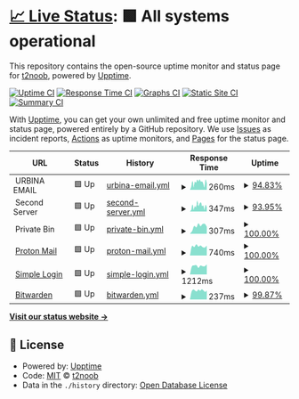 # [📈 Live Status](https://t2noob.github.io/SL): <!--live status--> **🟩 All systems operational**

This repository contains the open-source uptime monitor and status page for [t2noob](https://t2noob.github.io/SL), powered by [Upptime](https://github.com/upptime/upptime).

[![Uptime CI](https://github.com/t2noob/SL/workflows/Uptime%20CI/badge.svg)](https://github.com/t2noob/SL/actions?query=workflow%3A%22Uptime+CI%22)
[![Response Time CI](https://github.com/t2noob/SL/workflows/Response%20Time%20CI/badge.svg)](https://github.com/t2noob/SL/actions?query=workflow%3A%22Response+Time+CI%22)
[![Graphs CI](https://github.com/t2noob/SL/workflows/Graphs%20CI/badge.svg)](https://github.com/t2noob/SL/actions?query=workflow%3A%22Graphs+CI%22)
[![Static Site CI](https://github.com/t2noob/SL/workflows/Static%20Site%20CI/badge.svg)](https://github.com/t2noob/SL/actions?query=workflow%3A%22Static+Site+CI%22)
[![Summary CI](https://github.com/t2noob/SL/workflows/Summary%20CI/badge.svg)](https://github.com/t2noob/SL/actions?query=workflow%3A%22Summary+CI%22)

With [Upptime](https://upptime.js.org), you can get your own unlimited and free uptime monitor and status page, powered entirely by a GitHub repository. We use [Issues](https://github.com/t2noob/SL/issues) as incident reports, [Actions](https://github.com/t2noob/SL/actions) as uptime monitors, and [Pages](https://t2noob.github.io/SL) for the status page.

<!--start: status pages-->
<!-- This summary is generated by Upptime (https://github.com/upptime/upptime) -->
<!-- Do not edit this manually, your changes will be overwritten -->
<!-- prettier-ignore -->
| URL | Status | History | Response Time | Uptime |
| --- | ------ | ------- | ------------- | ------ |
| <img alt="" src="https://icons.duckduckgo.com/ip3/null.ico" height="13"> URBINA EMAIL | 🟩 Up | [urbina-email.yml](https://github.com/t2noob/SL/commits/HEAD/history/urbina-email.yml) | <details><summary><img alt="Response time graph" src="./graphs/urbina-email/response-time-week.png" height="20"> 260ms</summary><br><a href="https://t2noob.github.io/SL/history/urbina-email"><img alt="Response time 260" src="https://img.shields.io/endpoint?url=https%3A%2F%2Fraw.githubusercontent.com%2Ft2noob%2FSL%2FHEAD%2Fapi%2Furbina-email%2Fresponse-time.json"></a><br><a href="https://t2noob.github.io/SL/history/urbina-email"><img alt="24-hour response time 192" src="https://img.shields.io/endpoint?url=https%3A%2F%2Fraw.githubusercontent.com%2Ft2noob%2FSL%2FHEAD%2Fapi%2Furbina-email%2Fresponse-time-day.json"></a><br><a href="https://t2noob.github.io/SL/history/urbina-email"><img alt="7-day response time 260" src="https://img.shields.io/endpoint?url=https%3A%2F%2Fraw.githubusercontent.com%2Ft2noob%2FSL%2FHEAD%2Fapi%2Furbina-email%2Fresponse-time-week.json"></a><br><a href="https://t2noob.github.io/SL/history/urbina-email"><img alt="30-day response time 260" src="https://img.shields.io/endpoint?url=https%3A%2F%2Fraw.githubusercontent.com%2Ft2noob%2FSL%2FHEAD%2Fapi%2Furbina-email%2Fresponse-time-month.json"></a><br><a href="https://t2noob.github.io/SL/history/urbina-email"><img alt="1-year response time 260" src="https://img.shields.io/endpoint?url=https%3A%2F%2Fraw.githubusercontent.com%2Ft2noob%2FSL%2FHEAD%2Fapi%2Furbina-email%2Fresponse-time-year.json"></a></details> | <details><summary><a href="https://t2noob.github.io/SL/history/urbina-email">94.83%</a></summary><a href="https://t2noob.github.io/SL/history/urbina-email"><img alt="All-time uptime 94.83%" src="https://img.shields.io/endpoint?url=https%3A%2F%2Fraw.githubusercontent.com%2Ft2noob%2FSL%2FHEAD%2Fapi%2Furbina-email%2Fuptime.json"></a><br><a href="https://t2noob.github.io/SL/history/urbina-email"><img alt="24-hour uptime 89.75%" src="https://img.shields.io/endpoint?url=https%3A%2F%2Fraw.githubusercontent.com%2Ft2noob%2FSL%2FHEAD%2Fapi%2Furbina-email%2Fuptime-day.json"></a><br><a href="https://t2noob.github.io/SL/history/urbina-email"><img alt="7-day uptime 94.83%" src="https://img.shields.io/endpoint?url=https%3A%2F%2Fraw.githubusercontent.com%2Ft2noob%2FSL%2FHEAD%2Fapi%2Furbina-email%2Fuptime-week.json"></a><br><a href="https://t2noob.github.io/SL/history/urbina-email"><img alt="30-day uptime 94.83%" src="https://img.shields.io/endpoint?url=https%3A%2F%2Fraw.githubusercontent.com%2Ft2noob%2FSL%2FHEAD%2Fapi%2Furbina-email%2Fuptime-month.json"></a><br><a href="https://t2noob.github.io/SL/history/urbina-email"><img alt="1-year uptime 94.83%" src="https://img.shields.io/endpoint?url=https%3A%2F%2Fraw.githubusercontent.com%2Ft2noob%2FSL%2FHEAD%2Fapi%2Furbina-email%2Fuptime-year.json"></a></details>
| <img alt="" src="https://icons.duckduckgo.com/ip3/null.ico" height="13"> Second Server | 🟩 Up | [second-server.yml](https://github.com/t2noob/SL/commits/HEAD/history/second-server.yml) | <details><summary><img alt="Response time graph" src="./graphs/second-server/response-time-week.png" height="20"> 347ms</summary><br><a href="https://t2noob.github.io/SL/history/second-server"><img alt="Response time 347" src="https://img.shields.io/endpoint?url=https%3A%2F%2Fraw.githubusercontent.com%2Ft2noob%2FSL%2FHEAD%2Fapi%2Fsecond-server%2Fresponse-time.json"></a><br><a href="https://t2noob.github.io/SL/history/second-server"><img alt="24-hour response time 231" src="https://img.shields.io/endpoint?url=https%3A%2F%2Fraw.githubusercontent.com%2Ft2noob%2FSL%2FHEAD%2Fapi%2Fsecond-server%2Fresponse-time-day.json"></a><br><a href="https://t2noob.github.io/SL/history/second-server"><img alt="7-day response time 347" src="https://img.shields.io/endpoint?url=https%3A%2F%2Fraw.githubusercontent.com%2Ft2noob%2FSL%2FHEAD%2Fapi%2Fsecond-server%2Fresponse-time-week.json"></a><br><a href="https://t2noob.github.io/SL/history/second-server"><img alt="30-day response time 347" src="https://img.shields.io/endpoint?url=https%3A%2F%2Fraw.githubusercontent.com%2Ft2noob%2FSL%2FHEAD%2Fapi%2Fsecond-server%2Fresponse-time-month.json"></a><br><a href="https://t2noob.github.io/SL/history/second-server"><img alt="1-year response time 347" src="https://img.shields.io/endpoint?url=https%3A%2F%2Fraw.githubusercontent.com%2Ft2noob%2FSL%2FHEAD%2Fapi%2Fsecond-server%2Fresponse-time-year.json"></a></details> | <details><summary><a href="https://t2noob.github.io/SL/history/second-server">93.95%</a></summary><a href="https://t2noob.github.io/SL/history/second-server"><img alt="All-time uptime 93.95%" src="https://img.shields.io/endpoint?url=https%3A%2F%2Fraw.githubusercontent.com%2Ft2noob%2FSL%2FHEAD%2Fapi%2Fsecond-server%2Fuptime.json"></a><br><a href="https://t2noob.github.io/SL/history/second-server"><img alt="24-hour uptime 83.67%" src="https://img.shields.io/endpoint?url=https%3A%2F%2Fraw.githubusercontent.com%2Ft2noob%2FSL%2FHEAD%2Fapi%2Fsecond-server%2Fuptime-day.json"></a><br><a href="https://t2noob.github.io/SL/history/second-server"><img alt="7-day uptime 93.95%" src="https://img.shields.io/endpoint?url=https%3A%2F%2Fraw.githubusercontent.com%2Ft2noob%2FSL%2FHEAD%2Fapi%2Fsecond-server%2Fuptime-week.json"></a><br><a href="https://t2noob.github.io/SL/history/second-server"><img alt="30-day uptime 93.95%" src="https://img.shields.io/endpoint?url=https%3A%2F%2Fraw.githubusercontent.com%2Ft2noob%2FSL%2FHEAD%2Fapi%2Fsecond-server%2Fuptime-month.json"></a><br><a href="https://t2noob.github.io/SL/history/second-server"><img alt="1-year uptime 93.95%" src="https://img.shields.io/endpoint?url=https%3A%2F%2Fraw.githubusercontent.com%2Ft2noob%2FSL%2FHEAD%2Fapi%2Fsecond-server%2Fuptime-year.json"></a></details>
| <img alt="" src="https://icons.duckduckgo.com/ip3/null.ico" height="13"> Private Bin | 🟩 Up | [private-bin.yml](https://github.com/t2noob/SL/commits/HEAD/history/private-bin.yml) | <details><summary><img alt="Response time graph" src="./graphs/private-bin/response-time-week.png" height="20"> 307ms</summary><br><a href="https://t2noob.github.io/SL/history/private-bin"><img alt="Response time 307" src="https://img.shields.io/endpoint?url=https%3A%2F%2Fraw.githubusercontent.com%2Ft2noob%2FSL%2FHEAD%2Fapi%2Fprivate-bin%2Fresponse-time.json"></a><br><a href="https://t2noob.github.io/SL/history/private-bin"><img alt="24-hour response time 278" src="https://img.shields.io/endpoint?url=https%3A%2F%2Fraw.githubusercontent.com%2Ft2noob%2FSL%2FHEAD%2Fapi%2Fprivate-bin%2Fresponse-time-day.json"></a><br><a href="https://t2noob.github.io/SL/history/private-bin"><img alt="7-day response time 307" src="https://img.shields.io/endpoint?url=https%3A%2F%2Fraw.githubusercontent.com%2Ft2noob%2FSL%2FHEAD%2Fapi%2Fprivate-bin%2Fresponse-time-week.json"></a><br><a href="https://t2noob.github.io/SL/history/private-bin"><img alt="30-day response time 307" src="https://img.shields.io/endpoint?url=https%3A%2F%2Fraw.githubusercontent.com%2Ft2noob%2FSL%2FHEAD%2Fapi%2Fprivate-bin%2Fresponse-time-month.json"></a><br><a href="https://t2noob.github.io/SL/history/private-bin"><img alt="1-year response time 307" src="https://img.shields.io/endpoint?url=https%3A%2F%2Fraw.githubusercontent.com%2Ft2noob%2FSL%2FHEAD%2Fapi%2Fprivate-bin%2Fresponse-time-year.json"></a></details> | <details><summary><a href="https://t2noob.github.io/SL/history/private-bin">100.00%</a></summary><a href="https://t2noob.github.io/SL/history/private-bin"><img alt="All-time uptime 100.00%" src="https://img.shields.io/endpoint?url=https%3A%2F%2Fraw.githubusercontent.com%2Ft2noob%2FSL%2FHEAD%2Fapi%2Fprivate-bin%2Fuptime.json"></a><br><a href="https://t2noob.github.io/SL/history/private-bin"><img alt="24-hour uptime 100.00%" src="https://img.shields.io/endpoint?url=https%3A%2F%2Fraw.githubusercontent.com%2Ft2noob%2FSL%2FHEAD%2Fapi%2Fprivate-bin%2Fuptime-day.json"></a><br><a href="https://t2noob.github.io/SL/history/private-bin"><img alt="7-day uptime 100.00%" src="https://img.shields.io/endpoint?url=https%3A%2F%2Fraw.githubusercontent.com%2Ft2noob%2FSL%2FHEAD%2Fapi%2Fprivate-bin%2Fuptime-week.json"></a><br><a href="https://t2noob.github.io/SL/history/private-bin"><img alt="30-day uptime 100.00%" src="https://img.shields.io/endpoint?url=https%3A%2F%2Fraw.githubusercontent.com%2Ft2noob%2FSL%2FHEAD%2Fapi%2Fprivate-bin%2Fuptime-month.json"></a><br><a href="https://t2noob.github.io/SL/history/private-bin"><img alt="1-year uptime 100.00%" src="https://img.shields.io/endpoint?url=https%3A%2F%2Fraw.githubusercontent.com%2Ft2noob%2FSL%2FHEAD%2Fapi%2Fprivate-bin%2Fuptime-year.json"></a></details>
| <img alt="" src="https://icons.duckduckgo.com/ip3/null.ico" height="13"> [Proton Mail](mail.proton.me) | 🟩 Up | [proton-mail.yml](https://github.com/t2noob/SL/commits/HEAD/history/proton-mail.yml) | <details><summary><img alt="Response time graph" src="./graphs/proton-mail/response-time-week.png" height="20"> 740ms</summary><br><a href="https://t2noob.github.io/SL/history/proton-mail"><img alt="Response time 740" src="https://img.shields.io/endpoint?url=https%3A%2F%2Fraw.githubusercontent.com%2Ft2noob%2FSL%2FHEAD%2Fapi%2Fproton-mail%2Fresponse-time.json"></a><br><a href="https://t2noob.github.io/SL/history/proton-mail"><img alt="24-hour response time 782" src="https://img.shields.io/endpoint?url=https%3A%2F%2Fraw.githubusercontent.com%2Ft2noob%2FSL%2FHEAD%2Fapi%2Fproton-mail%2Fresponse-time-day.json"></a><br><a href="https://t2noob.github.io/SL/history/proton-mail"><img alt="7-day response time 740" src="https://img.shields.io/endpoint?url=https%3A%2F%2Fraw.githubusercontent.com%2Ft2noob%2FSL%2FHEAD%2Fapi%2Fproton-mail%2Fresponse-time-week.json"></a><br><a href="https://t2noob.github.io/SL/history/proton-mail"><img alt="30-day response time 740" src="https://img.shields.io/endpoint?url=https%3A%2F%2Fraw.githubusercontent.com%2Ft2noob%2FSL%2FHEAD%2Fapi%2Fproton-mail%2Fresponse-time-month.json"></a><br><a href="https://t2noob.github.io/SL/history/proton-mail"><img alt="1-year response time 740" src="https://img.shields.io/endpoint?url=https%3A%2F%2Fraw.githubusercontent.com%2Ft2noob%2FSL%2FHEAD%2Fapi%2Fproton-mail%2Fresponse-time-year.json"></a></details> | <details><summary><a href="https://t2noob.github.io/SL/history/proton-mail">100.00%</a></summary><a href="https://t2noob.github.io/SL/history/proton-mail"><img alt="All-time uptime 100.00%" src="https://img.shields.io/endpoint?url=https%3A%2F%2Fraw.githubusercontent.com%2Ft2noob%2FSL%2FHEAD%2Fapi%2Fproton-mail%2Fuptime.json"></a><br><a href="https://t2noob.github.io/SL/history/proton-mail"><img alt="24-hour uptime 100.00%" src="https://img.shields.io/endpoint?url=https%3A%2F%2Fraw.githubusercontent.com%2Ft2noob%2FSL%2FHEAD%2Fapi%2Fproton-mail%2Fuptime-day.json"></a><br><a href="https://t2noob.github.io/SL/history/proton-mail"><img alt="7-day uptime 100.00%" src="https://img.shields.io/endpoint?url=https%3A%2F%2Fraw.githubusercontent.com%2Ft2noob%2FSL%2FHEAD%2Fapi%2Fproton-mail%2Fuptime-week.json"></a><br><a href="https://t2noob.github.io/SL/history/proton-mail"><img alt="30-day uptime 100.00%" src="https://img.shields.io/endpoint?url=https%3A%2F%2Fraw.githubusercontent.com%2Ft2noob%2FSL%2FHEAD%2Fapi%2Fproton-mail%2Fuptime-month.json"></a><br><a href="https://t2noob.github.io/SL/history/proton-mail"><img alt="1-year uptime 100.00%" src="https://img.shields.io/endpoint?url=https%3A%2F%2Fraw.githubusercontent.com%2Ft2noob%2FSL%2FHEAD%2Fapi%2Fproton-mail%2Fuptime-year.json"></a></details>
| <img alt="" src="https://icons.duckduckgo.com/ip3/null.ico" height="13"> [Simple Login](app.simplelogin.io) | 🟩 Up | [simple-login.yml](https://github.com/t2noob/SL/commits/HEAD/history/simple-login.yml) | <details><summary><img alt="Response time graph" src="./graphs/simple-login/response-time-week.png" height="20"> 1212ms</summary><br><a href="https://t2noob.github.io/SL/history/simple-login"><img alt="Response time 1212" src="https://img.shields.io/endpoint?url=https%3A%2F%2Fraw.githubusercontent.com%2Ft2noob%2FSL%2FHEAD%2Fapi%2Fsimple-login%2Fresponse-time.json"></a><br><a href="https://t2noob.github.io/SL/history/simple-login"><img alt="24-hour response time 1410" src="https://img.shields.io/endpoint?url=https%3A%2F%2Fraw.githubusercontent.com%2Ft2noob%2FSL%2FHEAD%2Fapi%2Fsimple-login%2Fresponse-time-day.json"></a><br><a href="https://t2noob.github.io/SL/history/simple-login"><img alt="7-day response time 1212" src="https://img.shields.io/endpoint?url=https%3A%2F%2Fraw.githubusercontent.com%2Ft2noob%2FSL%2FHEAD%2Fapi%2Fsimple-login%2Fresponse-time-week.json"></a><br><a href="https://t2noob.github.io/SL/history/simple-login"><img alt="30-day response time 1212" src="https://img.shields.io/endpoint?url=https%3A%2F%2Fraw.githubusercontent.com%2Ft2noob%2FSL%2FHEAD%2Fapi%2Fsimple-login%2Fresponse-time-month.json"></a><br><a href="https://t2noob.github.io/SL/history/simple-login"><img alt="1-year response time 1212" src="https://img.shields.io/endpoint?url=https%3A%2F%2Fraw.githubusercontent.com%2Ft2noob%2FSL%2FHEAD%2Fapi%2Fsimple-login%2Fresponse-time-year.json"></a></details> | <details><summary><a href="https://t2noob.github.io/SL/history/simple-login">100.00%</a></summary><a href="https://t2noob.github.io/SL/history/simple-login"><img alt="All-time uptime 100.00%" src="https://img.shields.io/endpoint?url=https%3A%2F%2Fraw.githubusercontent.com%2Ft2noob%2FSL%2FHEAD%2Fapi%2Fsimple-login%2Fuptime.json"></a><br><a href="https://t2noob.github.io/SL/history/simple-login"><img alt="24-hour uptime 100.00%" src="https://img.shields.io/endpoint?url=https%3A%2F%2Fraw.githubusercontent.com%2Ft2noob%2FSL%2FHEAD%2Fapi%2Fsimple-login%2Fuptime-day.json"></a><br><a href="https://t2noob.github.io/SL/history/simple-login"><img alt="7-day uptime 100.00%" src="https://img.shields.io/endpoint?url=https%3A%2F%2Fraw.githubusercontent.com%2Ft2noob%2FSL%2FHEAD%2Fapi%2Fsimple-login%2Fuptime-week.json"></a><br><a href="https://t2noob.github.io/SL/history/simple-login"><img alt="30-day uptime 100.00%" src="https://img.shields.io/endpoint?url=https%3A%2F%2Fraw.githubusercontent.com%2Ft2noob%2FSL%2FHEAD%2Fapi%2Fsimple-login%2Fuptime-month.json"></a><br><a href="https://t2noob.github.io/SL/history/simple-login"><img alt="1-year uptime 100.00%" src="https://img.shields.io/endpoint?url=https%3A%2F%2Fraw.githubusercontent.com%2Ft2noob%2FSL%2FHEAD%2Fapi%2Fsimple-login%2Fuptime-year.json"></a></details>
| <img alt="" src="https://icons.duckduckgo.com/ip3/null.ico" height="13"> [Bitwarden](vault.bitwarden.com) | 🟩 Up | [bitwarden.yml](https://github.com/t2noob/SL/commits/HEAD/history/bitwarden.yml) | <details><summary><img alt="Response time graph" src="./graphs/bitwarden/response-time-week.png" height="20"> 237ms</summary><br><a href="https://t2noob.github.io/SL/history/bitwarden"><img alt="Response time 237" src="https://img.shields.io/endpoint?url=https%3A%2F%2Fraw.githubusercontent.com%2Ft2noob%2FSL%2FHEAD%2Fapi%2Fbitwarden%2Fresponse-time.json"></a><br><a href="https://t2noob.github.io/SL/history/bitwarden"><img alt="24-hour response time 236" src="https://img.shields.io/endpoint?url=https%3A%2F%2Fraw.githubusercontent.com%2Ft2noob%2FSL%2FHEAD%2Fapi%2Fbitwarden%2Fresponse-time-day.json"></a><br><a href="https://t2noob.github.io/SL/history/bitwarden"><img alt="7-day response time 237" src="https://img.shields.io/endpoint?url=https%3A%2F%2Fraw.githubusercontent.com%2Ft2noob%2FSL%2FHEAD%2Fapi%2Fbitwarden%2Fresponse-time-week.json"></a><br><a href="https://t2noob.github.io/SL/history/bitwarden"><img alt="30-day response time 237" src="https://img.shields.io/endpoint?url=https%3A%2F%2Fraw.githubusercontent.com%2Ft2noob%2FSL%2FHEAD%2Fapi%2Fbitwarden%2Fresponse-time-month.json"></a><br><a href="https://t2noob.github.io/SL/history/bitwarden"><img alt="1-year response time 237" src="https://img.shields.io/endpoint?url=https%3A%2F%2Fraw.githubusercontent.com%2Ft2noob%2FSL%2FHEAD%2Fapi%2Fbitwarden%2Fresponse-time-year.json"></a></details> | <details><summary><a href="https://t2noob.github.io/SL/history/bitwarden">99.87%</a></summary><a href="https://t2noob.github.io/SL/history/bitwarden"><img alt="All-time uptime 99.87%" src="https://img.shields.io/endpoint?url=https%3A%2F%2Fraw.githubusercontent.com%2Ft2noob%2FSL%2FHEAD%2Fapi%2Fbitwarden%2Fuptime.json"></a><br><a href="https://t2noob.github.io/SL/history/bitwarden"><img alt="24-hour uptime 100.00%" src="https://img.shields.io/endpoint?url=https%3A%2F%2Fraw.githubusercontent.com%2Ft2noob%2FSL%2FHEAD%2Fapi%2Fbitwarden%2Fuptime-day.json"></a><br><a href="https://t2noob.github.io/SL/history/bitwarden"><img alt="7-day uptime 99.87%" src="https://img.shields.io/endpoint?url=https%3A%2F%2Fraw.githubusercontent.com%2Ft2noob%2FSL%2FHEAD%2Fapi%2Fbitwarden%2Fuptime-week.json"></a><br><a href="https://t2noob.github.io/SL/history/bitwarden"><img alt="30-day uptime 99.87%" src="https://img.shields.io/endpoint?url=https%3A%2F%2Fraw.githubusercontent.com%2Ft2noob%2FSL%2FHEAD%2Fapi%2Fbitwarden%2Fuptime-month.json"></a><br><a href="https://t2noob.github.io/SL/history/bitwarden"><img alt="1-year uptime 99.87%" src="https://img.shields.io/endpoint?url=https%3A%2F%2Fraw.githubusercontent.com%2Ft2noob%2FSL%2FHEAD%2Fapi%2Fbitwarden%2Fuptime-year.json"></a></details>

<!--end: status pages-->

[**Visit our status website →**](https://t2noob.github.io/SL)

## 📄 License

- Powered by: [Upptime](https://github.com/upptime/upptime)
- Code: [MIT](./LICENSE) © [t2noob](https://t2noob.github.io/SL)
- Data in the `./history` directory: [Open Database License](https://opendatacommons.org/licenses/odbl/1-0/)
